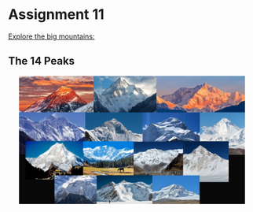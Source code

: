 # Assignment 11
[Explore the big mountains:](https://bridgerfiore.github.io/MART341-WebDesign/Assignment_11/)
## The 14 Peaks
<p align= "center"> 
<img width=460 hight=300 src="/Assignment_11/Images/all14(3).jpg">
</p><br/>